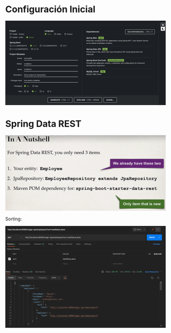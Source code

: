 # Configuración Inicial

![img.png](img.png)

# Spring Data REST
![img_1.png](img_1.png)

Sorting:

![img_2.png](img_2.png)